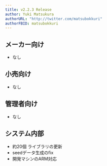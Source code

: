 ```yaml
---
title: v2.2.3 Release
author: Yuki Matsukura
authorURL: "http://twitter.com/matsubokkuri"
authorFBID: matsubokkuri
---
```


## メーカー向け

- なし

## 小売向け

- なし

## 管理者向け

- なし


## システム内部

- 約20個 ライブラリの更新
- seedデータ生成のfix
- 開発マシンのARM対応


